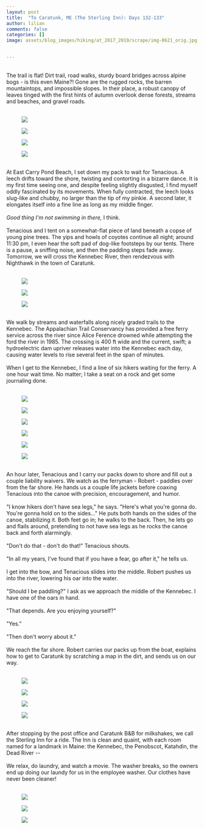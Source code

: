 ```yaml
---
layout: post  
title:  "To Caratunk, ME (The Sterling Inn): Days 132-133"  
author: lilian  
comments: false  
categories: []  
image: assets/blog_images/hiking/at_2017_2019/scrape/img-8621_orig.jpg 
                  

---
```

<a><br></a>The trail is flat! Dirt trail, road walks, sturdy board bridges across alpine bogs - is this even Maine?! Gone are the rugged rocks, the barren mountaintops, and impossible slopes. In their place, a robust canopy of leaves tinged with the first hints of autumn overlook dense forests, streams and beaches, and gravel roads.<br><br>

<figure><img src="{{site.baseurl}}/assets/blog_images/hiking/at_2017_2019/scrape/img-8621_orig.jpg" ></figure>

<figure><img src="{{site.baseurl}}/assets/blog_images/hiking/at_2017_2019/scrape/img-8622_orig.jpg" ></figure>

<figure><img src="{{site.baseurl}}/assets/blog_images/hiking/at_2017_2019/scrape/img-8625_orig.jpg" ></figure>

<figure><img src="{{site.baseurl}}/assets/blog_images/hiking/at_2017_2019/scrape/img-8626_orig.jpg" ></figure>

<a><br></a>At East Carry Pond Beach, I set down my pack to wait for Tenacious. A leech drifts toward the shore, twisting and contorting in a bizarre dance. It is my first time seeing one, and despite feeling slightly disgusted, I find myself oddly fascinated by its movements. When fully contracted, the leech looks slug-like and chubby, no larger than the tip of my pinkie. A second later, it elongates itself into a fine line as long as my middle finger.<br><a></a><br><em>Good thing I'm not swimming in there,</em> I think.<br><br><a></a>Tenacious and I tent on a somewhat-flat piece of land beneath a copse of young pine trees. The yips and howls of coyotes continue all night; around 11:30 pm, I even hear the soft pad of dog-like footsteps by our tents. There is a pause, a sniffing noise, and then the padding steps fade away. Tomorrow, we will cross the Kennebec River, then rendezvous with Nighthawk in the town of Caratunk.<br><br>

<figure><img src="{{site.baseurl}}/assets/blog_images/hiking/at_2017_2019/scrape/img-8627_orig.jpg" ></figure>

<figure><img src="{{site.baseurl}}/assets/blog_images/hiking/at_2017_2019/scrape/img-8630_orig.jpg" ></figure>

<figure><img src="{{site.baseurl}}/assets/blog_images/hiking/at_2017_2019/scrape/img-8632_orig.jpg" ></figure>

<a><br></a>We walk by streams and waterfalls along nicely graded trails to the Kennebec. The Appalachian Trail Conservancy has provided a free ferry service across the river since Alice Ference drowned while attempting the ford the river in 1985. The crossing is 400 ft wide and the current, swift; a hydroelectric dam upriver releases water into the Kennebec each day, causing water levels to rise several feet in the span of minutes.<br><br><a></a>When I get to the Kennebec, I find a line of six hikers waiting for the ferry. A one hour wait time. No matter; I take a seat on a rock and get some journaling done.<br><br>

<figure><img src="{{site.baseurl}}/assets/blog_images/hiking/at_2017_2019/scrape/img-8634_orig.jpg" ></figure>

<figure><img src="{{site.baseurl}}/assets/blog_images/hiking/at_2017_2019/scrape/img-8635_orig.jpg" ></figure>

<figure><img src="{{site.baseurl}}/assets/blog_images/hiking/at_2017_2019/scrape/img-8637_orig.jpg" ></figure>

<figure><img src="{{site.baseurl}}/assets/blog_images/hiking/at_2017_2019/scrape/img-8639_orig.jpg" ></figure>

<figure><img src="{{site.baseurl}}/assets/blog_images/hiking/at_2017_2019/scrape/img-8640_orig.jpg" ></figure>

<figure><img src="{{site.baseurl}}/assets/blog_images/hiking/at_2017_2019/scrape/img-8641_orig.jpg" ></figure>

<a><br></a>An hour later, Tenacious and I carry our packs down to shore and fill out a couple liability waivers. We watch as the ferryman - Robert - paddles over from the far shore. He hands us a couple life jackets before coaxing Tenacious into the canoe with precision, encouragement, and humor.<br><br><a></a>"I know hikers don't have sea legs," he says. "Here's what you're gonna do. You're gonna hold on to the sides..." He puts both hands on the sides of the canoe, stabilizing it. Both feet go in; he walks to the back. Then, he lets go and flails around, pretending to not have sea legs as he rocks the canoe back and forth alarmingly.<br><br><a></a>"Don't do that - don't do that!" Tenacious shouts.<br><br><a></a>"In all my years, I've found that if you have a fear, go after it," he tells us.<br><br><a></a>I get into the bow, and Tenacious slides into the middle. Robert pushes us into the river, lowering his oar into the water.<br><br><a></a>"Should I be paddling?" I ask as we approach the middle of the Kennebec. I have one of the oars in hand.<br><br><a></a>"That depends. Are you enjoying yourself?"<br><br><a></a>"Yes."<br><br><a></a>"Then don't worry about it."<br><br><a></a>We reach the far shore. Robert carries our packs up from the boat, explains how to get to Caratunk by scratching a map in the dirt, and sends us on our way.<br><br>

<figure><img src="{{site.baseurl}}/assets/blog_images/hiking/at_2017_2019/scrape/img-8649_orig.jpg" ></figure>

<figure><img src="{{site.baseurl}}/assets/blog_images/hiking/at_2017_2019/scrape/img-8650_orig.jpg" ></figure>

<figure><img src="{{site.baseurl}}/assets/blog_images/hiking/at_2017_2019/scrape/img-8651_orig.jpg" ></figure>

<figure><img src="{{site.baseurl}}/assets/blog_images/hiking/at_2017_2019/scrape/img-8652_orig.jpg" ></figure>

<a><br></a>After stopping by the post office and Caratunk B&amp;B for milkshakes, we call the Sterling Inn for a ride. The Inn is clean and quaint, with each room named for a landmark in Maine: the Kennebec, the Penobscot, Katahdin, the Dead River --<br><br>We relax, do laundry, and watch a movie. The washer breaks, so the owners end up doing our laundy for us in the employee washer. Our clothes have never been cleaner!<br><br>

<figure><img src="{{site.baseurl}}/assets/blog_images/hiking/at_2017_2019/scrape/img-8654_orig.jpg" ></figure>

<figure><img src="{{site.baseurl}}/assets/blog_images/hiking/at_2017_2019/scrape/img-8657_orig.jpg" ></figure>

<figure><img src="{{site.baseurl}}/assets/blog_images/hiking/at_2017_2019/scrape/img-9521_10_orig.jpg" ></figure>